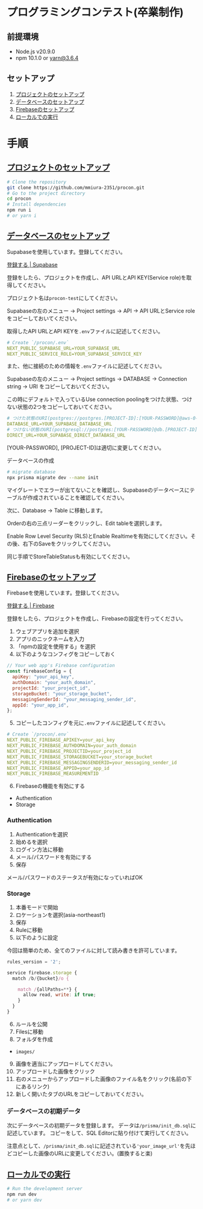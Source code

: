 # プログラミングコンテスト(卒業制作)

## 前提環境

- Node.js v20.9.0
- npm 10.1.0 or yarn@3.6.4

## セットアップ
1. [プロジェクトのセットアップ](#プロジェクトのセットアップ)
2. [データベースのセットアップ](#データベースのセットアップ)
3. [Firebaseのセットアップ](#Firebaseのセットアップ)
4. [ローカルでの実行](#ローカルでの実行)

# 手順

## [プロジェクトのセットアップ](#プロジェクトのセットアップ)
```bash
# Clone the repository
git clone https://github.com/mmiura-2351/procon.git
# Go to the project directory
cd procon
# Install dependencies
npm run i
# or yarn i
```

## [データベースのセットアップ](#データベースのセットアップ)
Supabaseを使用しています。登録してください。

[登録する | Supabase](https://supabase.com/dashboard/sign-in)

登録をしたら、プロジェクトを作成し、API URLとAPI KEY(Service role)を取得してください。

プロジェクト名は`procon-test`にしてください。

Supabaseの左のメニュー -> Project settings -> API -> API URLとService roleをコピーしておいてください。


取得したAPI URLとAPI KEYを`.env`ファイルに記述してください。

```yaml
# Create `/procon/.env`
NEXT_PUBLIC_SUPABASE_URL=YOUR_SUPABASE_URL
NEXT_PUBLIC_SERVICE_ROLE=YOUR_SUPABASE_SERVICE_KEY
```

また、他に接続のための情報を`.env`ファイルに記述してください。

Supabaseの左のメニュー -> Project settings -> DATABASE -> Connection string -> URI をコピーしておいてください。

この時にデフォルトで入っているUse connection poolingをつけた状態、つけない状態の2つをコピーしておいてください。

```yaml
# つけた状態のURI(postgres://postgres.[PROJECT-ID]:[YOUR-PASSWORD]@aws-0-ap-northeast-1.pooler.supabase.com:5432/postgres)
DATABASE_URL=YOUR_SUPABASE_DATABASE_URL
# つけない状態のURI(postgresql://postgres:[YOUR-PASSWORD]@db.[PROJECT-ID].supabase.co:5432/postgres)
DIRECT_URL=YOUR_SUPABASE_DIRECT_DATABASE_URL
```

[YOUR-PASSWORD], [PROJECT-ID]は適切に変更してください。

データベースの作成
```bash
# migrate database
npx prisma migrate dev --name init
```
マイグレートでエラーが出てないことを確認し、Supabaseのデータベースにテーブルが作成されていることを確認してください。

次に、Database -> Table に移動します。

Orderの右の三点リーダーをクリックし、Edit tableを選択します。

Enable Row Level Security (RLS)とEnable Realtimeを有効にしてください。その後、右下のSaveをクリックしてください。

同じ手順でStoreTableStatusも有効にしてください。

## [Firebaseのセットアップ](#Firebaseのセットアップ)
Firebaseを使用しています。登録してください。

[登録する | Firebase](https://console.firebase.google.com/)

登録をしたら、プロジェクトを作成し、Firebaseの設定を行ってください。

1. ウェブアプリを追加を選択
2. アプリのニックネームを入力
3. 「npmの設定を使用する」を選択
4. 以下のようなコンフィグをコピーしておく
```javascript
// Your web app's Firebase configuration
const firebaseConfig = {
  apiKey: "your_api_key",
  authDomain: "your_auth_domain",
  projectId: "your_project_id",
  storageBucket: "your_storage_bucket",
  messagingSenderId: "your_messaging_sender_id",
  appId: "your_app_id",
};
```
5. コピーしたコンフィグを元に`.env`ファイルに記述してください。
```yaml
# Create `/procon/.env`
NEXT_PUBLIC_FIREBASE_APIKEY=your_api_key
NEXT_PUBLIC_FIREBASE_AUTHDOMAIN=your_auth_domain
NEXT_PUBLIC_FIREBASE_PROJECTID=your_project_id
NEXT_PUBLIC_FIREBASE_STORAGEBUCKET=your_storage_bucket
NEXT_PUBLIC_FIREBASE_MESSAGINGSENDERID=your_messaging_sender_id
NEXT_PUBLIC_FIREBASE_APPID=your_app_id
NEXT_PUBLIC_FIREBASE_MEASUREMENTID
```
6. Firebaseの機能を有効にする
  - Authentication
  - Storage

### Authentication
1. Authenticationを選択
2. 始めるを選択
3. ログイン方法に移動
4. メール/パスワードを有効にする
5. 保存

メール/パスワードのステータスが有効になっていればOK

### Storage
1. 本番モードで開始
2. ロケーションを選択(asia-northeast1)
3. 保存
4. Ruleに移動
5. 以下のように設定

今回は簡単のため、全てのファイルに対して読み書きを許可しています。
```javascript
rules_version = '2';

service firebase.storage {
  match /b/{bucket}/o {

    match /{allPaths=**} {
      allow read, write: if true;
    }
  }
}
```
6. ルールを公開
7. Filesに移動
8. フォルダを作成
  - `images/`
9. 画像を適当にアップロードしてください。
10. アップロードした画像をクリック
11. 右のメニューからアップロードした画像のファイル名をクリック(名前の下にあるリンク)
12. 新しく開いたタブのURLをコピーしておいてください。

### データベースの初期データ
次にデータベースの初期データを登録します。
データは`/prisma/init_db.sql`に記述しています。
コピーをして、SQL Editorに貼り付けて実行してください。

注意点として、`/prisma/init_db.sql`に記述されている`'your_image_url'`を先ほどコピーした画像のURLに変更してください。(置換すると楽)

## [ローカルでの実行](#ローカルでの実行)
```bash
# Run the development server
npm run dev
# or yarn dev
```